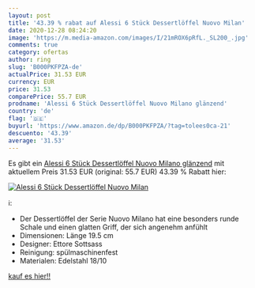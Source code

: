 ```yaml
---
layout: post
title: '43.39 % rabat auf Alessi 6 Stück Dessertlöffel Nuovo Milan'
date: 2020-12-28 08:24:20
image: 'https://m.media-amazon.com/images/I/21mROX6pRfL._SL200_.jpg'
comments: true
category: ofertas
author: ring
slug: 'B000PKFPZA-de'
actualPrice: 31.53 EUR
currency: EUR
price: 31.53
comparePrice: 55.7 EUR
prodname: 'Alessi 6 Stück Dessertlöffel Nuovo Milano glänzend'
country: 'de'
flag: '🇩🇪'
buyurl: 'https://www.amazon.de/dp/B000PKFPZA/?tag=tolees0ca-21'
descuento: '43.39'
average: '31.53'
---
```


Es gibt ein [Alessi 6 Stück Dessertlöffel Nuovo Milano glänzend](https://www.amazon.de/dp/B000PKFPZA/?tag=tolees0ca-21) mit aktuellem Preis 31.53 EUR (original: 55.7 EUR) 43.39 % Rabatt hier:

[![Alessi 6 Stück Dessertlöffel Nuovo Milan](https://m.media-amazon.com/images/I/21mROX6pRfL._SL200_.jpg)](https://www.amazon.de/dp/B000PKFPZA/?tag=tolees0ca-21)

ℹ️:

- Der Dessertlöffel der Serie Nuovo Milano hat eine besonders runde Schale und einen glatten Griff, der sich angenehm anfühlt
- Dimensionen: Länge 19.5 cm
- Designer: Ettore Sottsass
- Reinigung: spülmaschinenfest
- Materialen: Edelstahl 18/10

[kauf es hier!!](https://www.amazon.de/dp/B000PKFPZA/?tag=tolees0ca-21)
